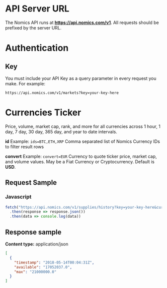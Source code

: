 # API Server URL
The Nomics API runs at **https://api.nomics.com/v1**. All requests should be prefixed by the server URL.

# Authentication
## Key
You must include your API Key as a query parameter in every request you make. For example:

``` https://api.nomics.com/v1/markets?key=your-key-here ```

# Currencies Ticker

Price, volume, market cap, rank, and more for all currencies across 1 hour, 1 day, 7 day, 30 day, 365 day, and year to date intervals.

**id**
Example: ```ids=BTC,ETH,XRP```
Comma separated list of Nomics Currency IDs to filter result rows

**convert**
Example: ```convert=EUR```
Currency to quote ticker price, market cap, and volume values. May be a Fiat Currency or Cryptocurrency. Default is **USD**.

## Request Sample
### Javascript
``` Javascript
fetch("https://api.nomics.com/v1/supplies/history?key=your-key-here&currency=BTC&start=2018-04-14T00%3A00%3A00Z&end=2018-05-14T00%3A00%3A00Z")
  .then(response => response.json())
  .then(data => console.log(data))
```

## Response sample
**Content type:** application/json
``` JSON
[
  {
    "timestamp": "2018-05-14T00:04:31Z",
    "available": "17052037.0",
    "max": "21000000.0"
  }
]
```